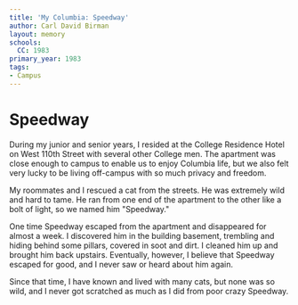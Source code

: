 ```yaml
---
title: 'My Columbia: Speedway'
author: Carl David Birman
layout: memory
schools:
  CC: 1983
primary_year: 1983
tags:
- Campus
---
```

# Speedway

During my junior and senior years, I resided at the College Residence Hotel on West 110th Street with several other College men. The apartment was close enough to campus to enable us to enjoy Columbia life, but we also felt very lucky to be living off-campus with so much privacy and freedom.

My roommates and I rescued a cat from the streets. He was extremely wild and hard to tame. He ran from one end of the apartment to the other like a bolt of light, so we named him "Speedway."

One time Speedway escaped from the apartment and disappeared for almost a week. I discovered him in the building basement, trembling and hiding behind some pillars, covered in soot and dirt. I cleaned him up and brought him back upstairs. Eventually, however, I believe that Speedway escaped for good, and I never saw or heard about him again.

Since that time, I have known and lived with many cats, but none was so wild, and I never got scratched as much as I did from poor crazy Speedway.
